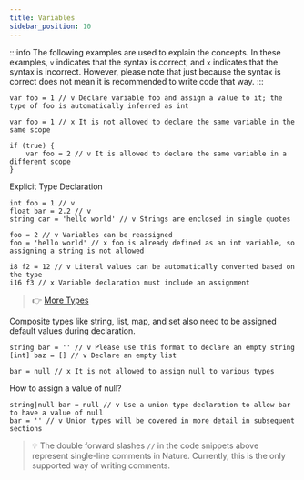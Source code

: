 ```yaml
---
title: Variables
sidebar_position: 10
---
```


:::info
The following examples are used to explain the concepts. In these examples, `v` indicates that the syntax is correct, and `x` indicates that the syntax is incorrect. However, please note that just because the syntax is correct does not mean it is recommended to write code that way.
:::

```nature
var foo = 1 // v Declare variable foo and assign a value to it; the type of foo is automatically inferred as int

var foo = 1 // x It is not allowed to declare the same variable in the same scope

if (true) {
	var foo = 2 // v It is allowed to declare the same variable in a different scope
}
```

Explicit Type Declaration

```nature
int foo = 1 // v
float bar = 2.2 // v
string car = 'hello world' // v Strings are enclosed in single quotes

foo = 2 // v Variables can be reassigned
foo = 'hello world' // x foo is already defined as an int variable, so assigning a string is not allowed

i8 f2 = 12 // v Literal values can be automatically converted based on the type
i16 f3 // x Variable declaration must include an assignment

```

> 👉 [More Types](type.md)

Composite types like string, list, map, and set also need to be assigned default values during declaration.

```nature
string bar = '' // v Please use this format to declare an empty string
[int] baz = [] // v Declare an empty list

bar = null // x It is not allowed to assign null to various types
```

How to assign a value of null?

```nature
string|null bar = null // v Use a union type declaration to allow bar to have a value of null
bar = '' // v Union types will be covered in more detail in subsequent sections
```


>  💡 The double forward slashes `//` in the code snippets above represent single-line comments in Nature. Currently, this is the only supported way of writing comments.
